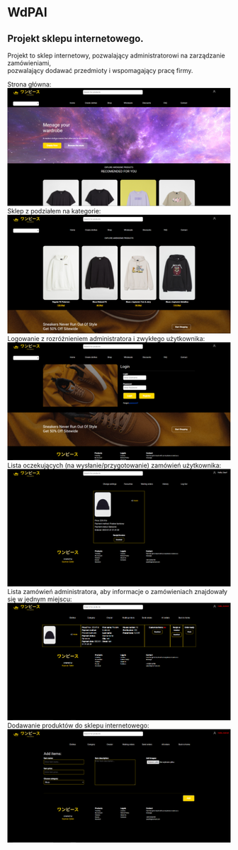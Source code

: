 # WdPAI

<h2> Projekt sklepu internetowego.</h2>

Projekt to sklep internetowy, pozwalający administratorowi na zarządzanie zamówieniami,<br>
pozwalający dodawać przedmioty i wspomagający pracę firmy.

Strona główna: <br>
<img src="/public/images/mdimages/1.PNG?raw=true"><br>
Sklep z podziałem na kategorie: <br>
<img src="/public/images/mdimages/2.PNG?raw=true"><br>
Logowanie z rozróżnieniem administratora i zwykłego użytkownika: <br>
<img src="/public/images/mdimages/3.PNG?raw=true"><br>
Lista oczekujących (na wysłanie/przygotowanie) zamówień użytkownika: <br>
<img src="/public/images/mdimages/4.PNG?raw=true"><br>
Lista zamówień administratora, aby informacje o zamówieniach znajdowały się w jednym miejscu: <br>
<img src="/public/images/mdimages/5.PNG?raw=true"><br>
Dodawanie produktów do sklepu internetowego: <br>
<img src="/public/images/mdimages/6.PNG?raw=true">